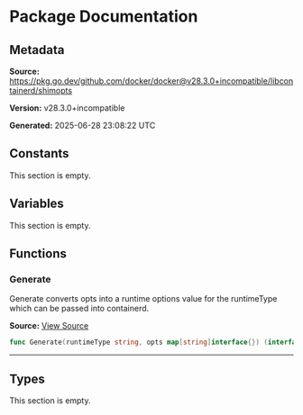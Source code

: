 # Package Documentation

## Metadata

**Source:** https://pkg.go.dev/github.com/docker/docker@v28.3.0+incompatible/libcontainerd/shimopts

**Version:** v28.3.0+incompatible

**Generated:** 2025-06-28 23:08:22 UTC

## Constants

This section is empty.

## Variables

This section is empty.

## Functions

### Generate

Generate converts opts into a runtime options value for the runtimeType which
can be passed into containerd.

**Source:** [View Source](https://github.com/docker/docker/blob/v28.3.0/libcontainerd/shimopts/convert.go#L13)  

```go
func Generate(runtimeType string, opts map[string]interface{}) (interface{}, error)
```

---

## Types

This section is empty.

